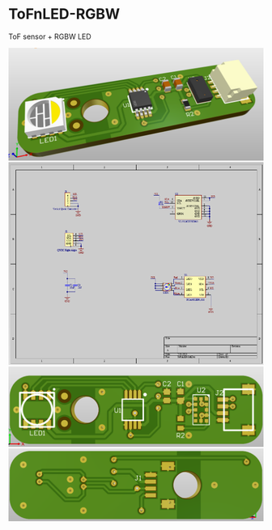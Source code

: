 # ToFnLED-RGBW
ToF sensor + RGBW LED

![ToFnLED-RGBW_Sch](/Project/Exports/ToFnLED-RGBW_Populated.png)
![ToFnLED-RGBW_Sch](/Project/Exports/ToFnLED-RGBW_Sch.png)
![ToFnLED-RGBW_Top](/Project/Exports/ToFnLED-RGBW_Top.png)
![ToFnLED-RGBW_Bottom](/Project/Exports/ToFnLED-RGBW_Bottom.png)